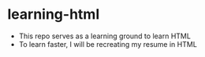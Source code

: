 # learning-html

 - This repo serves as a learning ground to learn HTML
 - To learn faster, I will be recreating my resume in HTML
